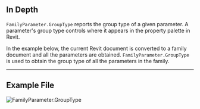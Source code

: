 ## In Depth
`FamilyParameter.GroupType` reports the group type of a given parameter. A parameter's group type controls where it appears in the property palette in Revit.

In the example below, the current Revit document is converted to a family document and all the parameters are obtained. `FamilyParameter.GroupType` is used to obtain the group type of all the parameters in the family.
___
## Example File

![FamilyParameter.GroupType](./Revit.Elements.FamilyParameter.GroupType_img.jpg)
